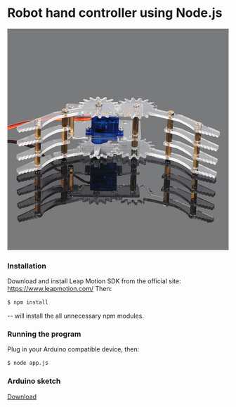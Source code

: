 # Robot hand controller using Node.js

![Preview](/assets/preview.jpg?raw=true "Preview")

### Installation

Download and install Leap Motion SDK from the official site: https://www.leapmotion.com/
Then:

```sh
$ npm install
```

-- will install the all unnecessary npm modules.

### Running the program
Plug in your Arduino compatible device, then:
```sh
$ node app.js
```

### Arduino sketch
[Download](arduino-sketch/robot-hand/robot-hand.ino)